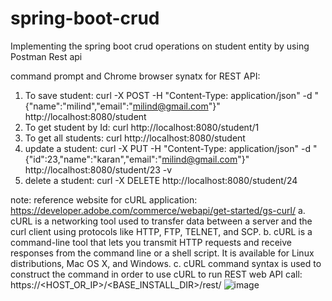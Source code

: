 # spring-boot-crud
Implementing the spring boot crud operations on student entity by using Postman Rest api

command prompt and Chrome browser synatx for REST API:

1. To save student: curl -X POST -H "Content-Type: application/json" -d "{\"name\":\"milind\",\"email\":\"milind@gmail.com\"}" http://localhost:8080/student
2. To get student by Id: curl http://localhost:8080/student/1
3. To get all students: curl http://localhost:8080/student
4. update a student: curl -X PUT -H "Content-Type: application/json" -d "{\"id\":23,\"name\":\"karan\",\"email\":\"milind@gmail.com\"}" http://localhost:8080/student/23 -v
5. delete a student: curl -X DELETE http://localhost:8080/student/24

note:
reference website for cURL application: https://developer.adobe.com/commerce/webapi/get-started/gs-curl/
a. cURL is a networking tool used to transfer data between a server and the curl client using protocols like HTTP, FTP, TELNET, and SCP.
b. cURL is a command-line tool that lets you transmit HTTP requests and receive responses from the command line or a shell script. It is available for Linux distributions, Mac OS X, and Windows.
c. cURL command syntax is used to construct the command in order to use cURL to run REST web API call: https://<HOST_OR_IP>/<BASE_INSTALL_DIR>/rest/
![image](https://user-images.githubusercontent.com/116196255/215577266-a2908f39-43c0-4505-aa7e-760a8a3b1a1d.png)
